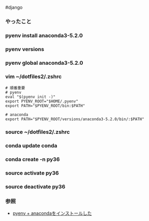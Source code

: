 #django


### やったこと

### pyenv install anaconda3-5.2.0

### pyenv versions

### pyenv global anaconda3-5.2.0

### vim ~/dotfiles2/.zshrc

```
# 順番重要
# pyenv
eval "$(pyenv init -)"
export PYENV_ROOT="$HOME/.pyenv"
export PATH="$PYENV_ROOT/bin:$PATH"

# anaconda
export PATH="$PYENV_ROOT/versions/anaconda3-5.2.0/bin/:$PATH"
```
### source ~/dotfiles2/.zshrc

### conda update conda

### conda create -n py36

### source activate py36

### source deactivate py36

### 参照

- [pyenv + anacondaをインストールした](https://nekodeki.com/pyenv-anaconda%E3%82%92%E3%82%A4%E3%83%B3%E3%82%B9%E3%83%88%E3%83%BC%E3%83%AB%E3%81%97%E3%81%9F/)
